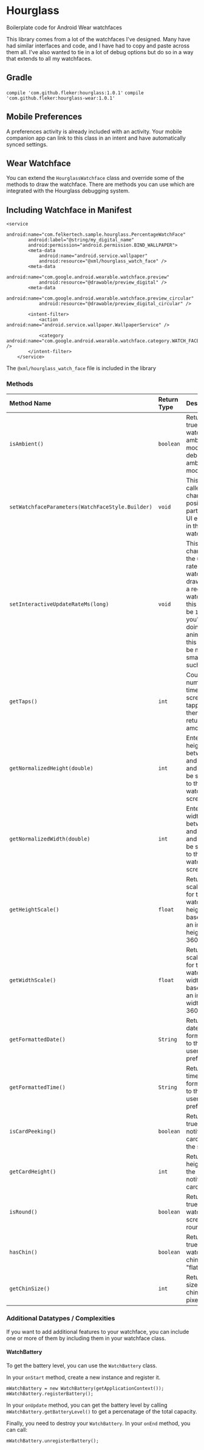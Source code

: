 # Hourglass
Boilerplate code for Android Wear watchfaces

This library comes from a lot of the watchfaces I've designed. Many have had similar interfaces and code, and I have had to copy and paste across them all. I've also wanted to tie in a lot of debug options but do so in a way that extends to all my watchfaces.

## Gradle
`compile 'com.github.fleker:hourglass:1.0.1'`
`compile 'com.github.fleker:hourglass-wear:1.0.1'`

## Mobile Preferences
A preferences activity is already included with an activity. Your mobile companion app can link to this class in an intent and have automatically synced settings.

## Wear Watchface
You can extend the `HourglassWatchface` class and override some of the methods to draw the watchface. There are methods you can use which are integrated with the Hourglass debugging system.

## Including Watchface in Manifest

    <service
            android:name="com.felkertech.sample.hourglass.PercentageWatchFace"
            android:label="@string/my_digital_name"
            android:permission="android.permission.BIND_WALLPAPER">
            <meta-data
                android:name="android.service.wallpaper"
                android:resource="@xml/hourglass_watch_face" />
            <meta-data
                android:name="com.google.android.wearable.watchface.preview"
                android:resource="@drawable/preview_digital" />
            <meta-data
                android:name="com.google.android.wearable.watchface.preview_circular"
                android:resource="@drawable/preview_digital_circular" />

            <intent-filter>
                <action android:name="android.service.wallpaper.WallpaperService" />

                <category android:name="com.google.android.wearable.watchface.category.WATCH_FACE" />
            </intent-filter>
        </service>
        
The `@xml/hourglass_watch_face` file is included in the library

### Methods

| Method Name | Return Type | Description |
| :---        | :---        | :---        |
| `isAmbient()` | `boolean` | Returns true if the watch is in ambient mode or debugging ambient mode |
| `setWatchfaceParameters(WatchFaceStyle.Builder)` | `void` | This can be called to change the position of particular UI elements in the watchface |
| `setInteractiveUpdateRateMs(long)` | `void` | This changes the update rate for the watchface drawing. In a regular watchface, this should be `1000`. If you're doing animations, this should be much smaller, such as `30`. |
| `getTaps()` | `int` | Counts the number of times the screen is tapped and then returns that amount | 
| `getNormalizedHeight(double)` | `int` | Enter a height between 0 and 360 and it will be scaled to the watch's screen size |
| `getNormalizedWidth(double)` | `int` | Enter a width between 0 and 360 and it will be scaled to the watch's screen size |
| `getHeightScale()` | `float` | Returns the scale factor for the watch's height based on an initial height of 360 |
| `getWidthScale()` | `float` | Returns the scale factor for the watch's width based on an initial width of 360 |
| `getFormattedDate()` | `String` | Returns the date formatted to the user's preferences |
| `getFormattedTime()` | `String` | Returns the time formatted to the user's preferences |
| `isCardPeeking()` | `boolean` | Returns true if a notification card is on the screen | 
| `getCardHeight()` | `int` | Returns the height of the notification card | 
| `isRound()` | `boolean` | Returns true if your watch screen is round |
| `hasChin()` | `boolean` | Returns true if your watch has a chin or a "flat tire" |
| `getChinSize()` | `int` | Returns the size of the chin in pixels |

### Additional Datatypes / Complexities
If you want to add additional features to your watchface, you can include one or more of them by including them in your watchface class.

#### WatchBattery 
To get the battery level, you can use the `WatchBattery` class.

In your `onStart` method, create a new instance and register it.
 
    mWatchBattery = new WatchBattery(getApplicationContext());
    mWatchBattery.registerBattery();

In your `onUpdate` method, you can get the battery level by calling `mWatchBattery.getBatteryLevel()` to get a percenatage of the total capacity.

Finally, you need to destroy your `WatchBattery`. In your `onEnd` method, you can call:

    mWatchBattery.unregisterBattery();
